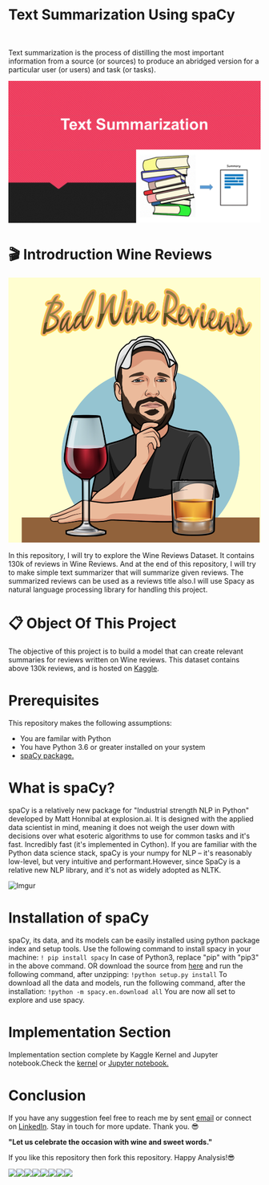 # Text Summarization Using spaCy

<a href="https://sourcerer.io/harunshimanto"><img src="https://img.shields.io/badge/Python-72%20commits-orange.svg" alt=""></a>

Text summarization is the process of distilling the most important information from a source (or sources) to produce an abridged version for a particular user (or users) and task (or tasks).

![Text Summarization](summarization.gif)

# 🎬 Introdruction Wine Reviews

![Wine Reviews](wine.png)

In this repository, I will try to explore the Wine Reviews Dataset. It contains 130k of reviews in Wine Reviews. And at the end of this repository, I will try to make simple text summarizer that will summarize given reviews. The summarized reviews can be used as a reviews title also.I will use Spacy as natural language processing library for handling this project.

# 📋 Object Of This Project
The objective of this project is to build a model that can create relevant summaries for reviews written on Wine reviews. This dataset contains above 130k reviews, and is hosted on [Kaggle](https://www.kaggle.com/zynicide/wine-reviews).


# Prerequisites
This repository makes the following assumptions:
* You are familar with Python
* You have Python 3.6 or greater installed on your system
* [spaCy package.](https://spacy.io)

# What is spaCy?
spaCy is a relatively new package for "Industrial strength NLP in Python" developed by Matt Honnibal at explosion.ai. It is designed with the applied data scientist in mind, meaning it does not weigh the user down with decisions over what esoteric algorithms to use for common tasks and it's fast. Incredibly fast (it's implemented in Cython). If you are familiar with the Python data science stack, spaCy is your numpy for NLP – it's reasonably low-level, but very intuitive and performant.However, since SpaCy is a relative new NLP library, and it's not as widely adopted as NLTK.

![Imgur](https://i.imgur.com/VGwkDdW.png)

# Installation of spaCy
spaCy, its data, and its models can be easily installed using python package index and setup tools. Use the following command to install spacy in your machine:
```! pip install spacy```
In case of Python3, replace "pip" with "pip3" in the above command.
OR download the source from [here](https://pypi.org/project/spacy/) and run the following command, after unzipping:
```!python setup.py install```
To download all the data and models, run the following command, after the installation:
```!python -m spacy.en.download all```
You are now all set to explore and use spacy.

# Implementation Section
Implementation section complete by Kaggle Kernel and Jupyter notebook.Check the [kernel](https://www.kaggle.com/harunshimanto/summarization-with-wine-reviews-using-spacy) or [Jupyter notebook.](summarization-with-wine-reviews-using-spacy.ipynb)

# Conclusion
If you have any suggestion feel free to reach me by sent [email](harunspeedy1995@gmail.com) or connect on [LinkedIn](https://www.linkedin.com/in/harun-ur-rashid6647/). Stay in touch for more update. Thank you. 😎
 
 <b> "Let us celebrate the occasion with wine and sweet words." </b>
        
If you like this repository then fork this repository. Happy Analysis!😎


[![](https://sourcerer.io/fame/harunshimanto/harunshimanto/Summarization_With_WineReviews_Using_spaCy/images/0)](https://sourcerer.io/fame/harunshimanto/harunshimanto/Summarization_With_WineReviews_Using_spaCy/links/0)[![](https://sourcerer.io/fame/harunshimanto/harunshimanto/Summarization_With_WineReviews_Using_spaCy/images/1)](https://sourcerer.io/fame/harunshimanto/harunshimanto/Summarization_With_WineReviews_Using_spaCy/links/1)[![](https://sourcerer.io/fame/harunshimanto/harunshimanto/Summarization_With_WineReviews_Using_spaCy/images/2)](https://sourcerer.io/fame/harunshimanto/harunshimanto/Summarization_With_WineReviews_Using_spaCy/links/2)[![](https://sourcerer.io/fame/harunshimanto/harunshimanto/Summarization_With_WineReviews_Using_spaCy/images/3)](https://sourcerer.io/fame/harunshimanto/harunshimanto/Summarization_With_WineReviews_Using_spaCy/links/3)[![](https://sourcerer.io/fame/harunshimanto/harunshimanto/Summarization_With_WineReviews_Using_spaCy/images/4)](https://sourcerer.io/fame/harunshimanto/harunshimanto/Summarization_With_WineReviews_Using_spaCy/links/4)[![](https://sourcerer.io/fame/harunshimanto/harunshimanto/Summarization_With_WineReviews_Using_spaCy/images/5)](https://sourcerer.io/fame/harunshimanto/harunshimanto/Summarization_With_WineReviews_Using_spaCy/links/5)[![](https://sourcerer.io/fame/harunshimanto/harunshimanto/Summarization_With_WineReviews_Using_spaCy/images/6)](https://sourcerer.io/fame/harunshimanto/harunshimanto/Summarization_With_WineReviews_Using_spaCy/links/6)[![](https://sourcerer.io/fame/harunshimanto/harunshimanto/Summarization_With_WineReviews_Using_spaCy/images/7)](https://sourcerer.io/fame/harunshimanto/harunshimanto/Summarization_With_WineReviews_Using_spaCy/links/7)
